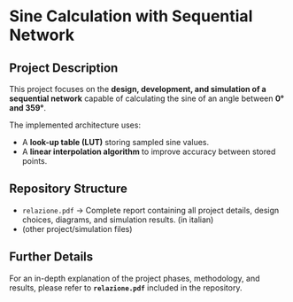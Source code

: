 # Sine Calculation with Sequential Network

## Project Description
This project focuses on the **design, development, and simulation of a sequential network** capable of calculating the sine of an angle between **0° and 359°**.  

The implemented architecture uses:  
- A **look-up table (LUT)** storing sampled sine values.  
- A **linear interpolation algorithm** to improve accuracy between stored points.  

## Repository Structure
- `relazione.pdf` → Complete report containing all project details, design choices, diagrams, and simulation results. (in italian)
- (other project/simulation files)

## Further Details
For an in-depth explanation of the project phases, methodology, and results, please refer to **`relazione.pdf`** included in the repository.
